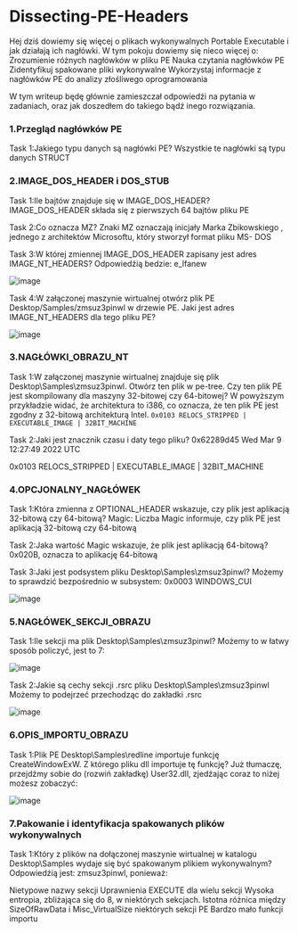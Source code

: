 # Dissecting-PE-Headers

Hej dziś dowiemy się więcej o plikach wykonywalnych Portable Executable i jak działają ich nagłówki.
W tym pokoju dowiemy się nieco więcej o:
Zrozumienie różnych nagłówków w pliku PE
Nauka czytania nagłówków PE
Zidentyfikuj spakowane pliki wykonywalne
Wykorzystaj informacje z nagłówków PE do analizy złośliwego oprogramowania

W tym writeup będę głównie zamieszczał odpowiedźi na pytania w zadaniach, oraz jak doszedłem do takiego bądź inego rozwiązania.


<h3>1.Przegląd nagłówków PE</h3>

Task 1:Jakiego typu danych są nagłówki PE?
Wszystkie te nagłówki są typu danych  STRUCT


<h3>2.IMAGE_DOS_HEADER i DOS_STUB</h3>

Task 1:Ile bajtów znajduje się w IMAGE_DOS_HEADER?
IMAGE_DOS_HEADER składa się z pierwszych 64 bajtów pliku PE

Task 2:Co oznacza MZ?
Znaki MZ oznaczają inicjały Marka Zbikowskiego , jednego z architektów Microsoftu, który stworzył format pliku MS- DOS 

Task 3:W której zmiennej IMAGE_DOS_HEADER zapisany jest adres IMAGE_NT_HEADERS?
Odpowiedźią bedzie: e_lfanew

![image](https://github.com/user-attachments/assets/5336c527-ba9f-4106-b6ef-1d56ad4bde38)

Task 4:W załączonej maszynie wirtualnej otwórz plik PE Desktop/Samples/zmsuz3pinwl w drzewie PE. Jaki jest adres IMAGE_NT_HEADERS dla tego pliku PE?

![image](https://github.com/user-attachments/assets/b92a0267-7a9d-4df3-99cd-6390d41d2026)


<h3>3.NAGŁÓWKI_OBRAZU_NT</h3>

Task 1:W załączonej maszynie wirtualnej znajduje się plik Desktop\Samples\zmsuz3pinwl. Otwórz ten plik w pe-tree. Czy ten plik PE jest skompilowany dla maszyny 32-bitowej czy 64-bitowej?
W powyższym przykładzie widać, że architektura to i386, co oznacza, że ​​ten plik PE jest zgodny z 32-bitową architekturą Intel.
```0x0103 RELOCS_STRIPPED | EXECUTABLE_IMAGE | 32BIT_MACHINE```

Task 2:Jaki jest znacznik czasu i daty tego pliku?
0x62289d45 Wed Mar  9 12:27:49 2022 UTC

0x0103 RELOCS_STRIPPED | EXECUTABLE_IMAGE | 32BIT_MACHINE


<h3>4.OPCJONALNY_NAGŁÓWEK</h3>

Task 1:Która zmienna z OPTIONAL_HEADER wskazuje, czy plik jest aplikacją 32-bitową czy 64-bitową?
Magic:  Liczba Magic informuje, czy plik PE jest aplikacją 32-bitową czy 64-bitową

Task 2:Jaka wartość Magic wskazuje, że plik jest aplikacją 64-bitową?
0x020B, oznacza to aplikację 64-bitową

Task 3:Jaki jest podsystem pliku  Desktop\Samples\zmsuz3pinwl?
Możemy to sprawdzić bezpośrednio w subsystem: 0x0003 WINDOWS_CUI

![image](https://github.com/user-attachments/assets/1dee546c-2427-476a-ba3c-8225e503a523)


<h3>5.NAGŁÓWEK_SEKCJI_OBRAZU</h3>

Task 1:Ile sekcji ma plik Desktop\Samples\zmsuz3pinwl?
Możemy to w łatwy sposób policzyć, jest to 7:

![image](https://github.com/user-attachments/assets/bc1d5a8b-2167-4ad9-9009-c701e2bd4ce2)


Task 2:Jakie są cechy sekcji .rsrc pliku  Desktop\Samples\zmsuz3pinwl
Możemy to podejrzeć przechodząc do zakładki .rsrc

![image](https://github.com/user-attachments/assets/8ac11e45-c2a1-43bb-9e59-f5fca9cb0df7)


<h3>6.OPIS_IMPORTU_OBRAZU</h3>

Task 1:Plik PE Desktop\Samples\redline importuje funkcję CreateWindowExW. Z którego pliku dll importuje tę funkcję?
Już tłumaczę, przejdźmy sobie do (rozwiń zakładkę) User32.dll, zjedźając coraz to niżej możesz zobaczyć: 

![image](https://github.com/user-attachments/assets/1c6d07c4-cece-43d1-9790-efbd5cf3f5d1)


<h3>7.Pakowanie i identyfikacja spakowanych plików wykonywalnych</h3>

Task 1:Który z plików na dołączonej maszynie wirtualnej w katalogu Desktop\Samples wydaje się być spakowanym plikiem wykonywalnym?
Odpowiedźią jest: zmsuz3pinwl, ponieważ:

Nietypowe nazwy sekcji
Uprawnienia EXECUTE dla wielu sekcji
Wysoka entropia, zbliżająca się do 8, w niektórych sekcjach.
Istotna różnica między SizeOfRawData i Misc_VirtualSize niektórych sekcji PE
Bardzo mało funkcji importu
